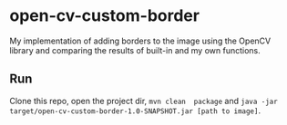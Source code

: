 # open-cv-custom-border
My implementation of adding borders to the image using the OpenCV library and comparing the results of built-in and my own functions.
## Run
Clone this repo, open the project dir, `mvn clean  package` and `java -jar target/open-cv-custom-border-1.0-SNAPSHOT.jar [path to image]`.
